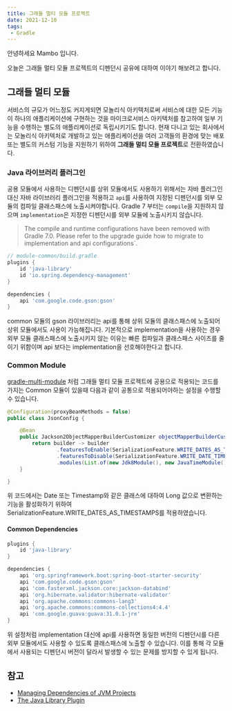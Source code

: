 ```yaml
---
title: 그래들 멀티 모듈 프로젝트
date: 2021-12-10
tags:
 - Gradle
---
```


안녕하세요 Mambo 입니다.

오늘은 그래들 멀티 모듈 프로젝트의 디펜던시 공유에 대하여 이야기 해보려고 합니다. 

## 그래들 멀티 모듈
서비스의 규모가 어느정도 커지게되면 모놀리식 아키텍처로써 서비스에 대한 모든 기능이 하나의 애플리케이션에 구현하는 것을 마이크로서비스 아키텍처를 참고하여 일부 기능을 수행하는 별도의 애플리케이션로 독립시키기도 합니다. 현재 다니고 있는 회사에서는 모놀리식 아키텍처로 개발하고 있는 애플리케이션을 여러 고객들의 환경에 맞는 배포 또는 별도의 커스텀 기능을 지원하기 위하여 **그래들 멀티 모듈 프로젝트**로 전환하였습니다.

### Java 라이브러리 플러그인
공용 모듈에서 사용하는 디펜던시를 상위 모듈에서도 사용하기 위해서는 자바 플러그인 대신 자바 라이브러리 플러그인을 적용하고 `api`를 사용하여 지정된 디펜던시를 외부 모듈의 컴파일 클래스패스에 노출시켜야합니다. Gradle 7 부터는 `compile`을 지원하지 않으며 `implementation`은 지정한 디펜던시를 외부 모듈에 노출시키지 않습니다.

> The compile and runtime configurations have been removed with Gradle 7.0. Please refer to the upgrade guide how to migrate to implementation and api configurations`.

```groovy
// module-common/build.gradle
plugins {
    id 'java-library'
    id 'io.spring.dependency-management'
}

dependencies {
    api 'com.google.code.gson:gson'
}
```

common 모듈의 gson 라이브러리는 api를 통해 상위 모듈의 클래스패스에 노출되어 상위 모듈에서도 사용이 가능해집니다. 기본적으로 implementation을 사용하는 경우 외부 모듈 클래스패스에 노출시키지 않는 이유는 빠른 컴파일과 클래스패스 사이즈를 줄이기 위함이며 api 보다는 implementation을 선호해야한다고 합니다.

### Common Module
[gradle-multi-module](https://github.com/kdevkr/gradle-multi-module) 처럼 그래들 멀티 모듈 프로젝트에 공용으로 적용되는 코드를 가지는 Common 모듈이 있을때 다음과 같이 공통으로 적용되어야하는 설정을 수행할 수 있습니다.

```java
@Configuration(proxyBeanMethods = false)
public class JsonConfig {

    @Bean
    public Jackson2ObjectMapperBuilderCustomizer objectMapperBuilderCustomizer() {
        return builder -> builder
                .featuresToEnable(SerializationFeature.WRITE_DATES_AS_TIMESTAMPS)
                .featuresToDisable(SerializationFeature.WRITE_DATE_TIMESTAMPS_AS_NANOSECONDS)
                .modules(List.of(new Jdk8Module(), new JavaTimeModule()));
    }

}
```

위 코드에서는 Date 또는 Timestamp와 같은 클래스에 대하여 Long 값으로 변환하는 기능을 활성화하기 위하여 SerializationFeature.WRITE_DATES_AS_TIMESTAMPS를 적용하였습니다. 

#### Common Dependencies

```groovy
plugins {
    id 'java-library'
}

dependencies {
    api 'org.springframework.boot:spring-boot-starter-security'
    api 'com.google.code.gson:gson'
    api 'com.fasterxml.jackson.core:jackson-databind'
    api 'org.hibernate.validator:hibernate-validator'
    api 'org.apache.commons:commons-lang3'
    api 'org.apache.commons:commons-collections4:4.4'
    api 'com.google.guava:guava:31.0.1-jre'
}
```

위 설정처럼 implementation 대신에 api를 사용하면 동일한 버전의 디펜던시를 다른 외부 모듈에서도 사용할 수 있도록 클래스패스에 노출할 수 있습니다. 이를 통해 각 모듈에서 사용되는 디펜던시 버전이 달라서 발생할 수 있는 문제를 방지할 수 있게 됩니다.

## 참고

- [Managing Dependencies of JVM Projects](https://docs.gradle.org/current/userguide/dependency_management_for_java_projects.html)  
- [The Java Library Plugin](https://docs.gradle.org/current/userguide/java_library_plugin.html#sec:java_library_configurations_graph)  